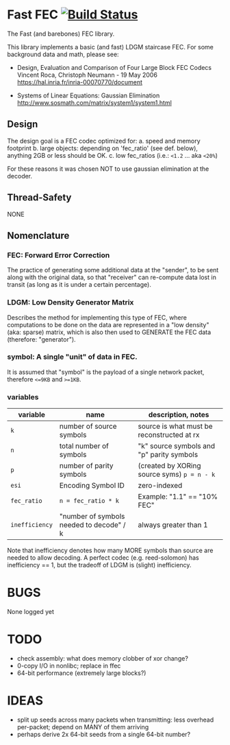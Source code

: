 # Fast FEC [![Build Status](https://travis-ci.org/siriobalmelli/fastfec.svg?branch=master)](https://travis-ci.org/siriobalmelli/fastfec)

The Fast (and barebones) FEC library.

This library implements a basic (and fast) LDGM staircase FEC.
For some background data and math, please see:

- Design, Evaluation and Comparison of Four Large Block FEC Codecs \
    Vincent Roca, Christoph Neumann - 19 May 2006 \
    <https://hal.inria.fr/inria-00070770/document>

- Systems of Linear Equations: Gaussian Elimination \
    <http://www.sosmath.com/matrix/system1/system1.html>

## Design

The design goal is a FEC codec optimized for:
    a. speed and memory footprint
    b. large objects: depending on 'fec_ratio' (see def. below),
        anything 2GB or less should be OK.
    c. low fec_ratios (i.e.: `<1.2` ... aka `<20%`)

For these reasons it was chosen NOT to use gaussian elimination at the decoder.

## Thread-Safety

NONE

## Nomenclature

### FEC: Forward Error Correction

The practice of generating some additional data at the
    "sender", to be sent along with the original data,
    so that "receiver" can re-compute data lost
    in transit (as long as it is under a certain
    percentage).

### LDGM: Low Density Generator Matrix
Describes the method for implementing this type of FEC,
    where computations to be done on the data
    are represented in a "low density" (aka: sparse)
    matrix, which is also then used to GENERATE the
    FEC data (therefore: "generator").

### symbol: A single "unit" of data in FEC.
It is assumed that "symbol" is the payload of a single
    network packet, therefore `<=9KB` and `>=1KB`.

### variables

| variable       | name                                     | description, notes                          |
| -------------- | ---------------------------------------- | ------------------------------------------- |
| `k`            | number of source symbols                 | source is what must be reconstructed at rx  |
| `n`            | total number of symbols                  | "k" source symbols and "p" parity symbols   |
| `p`            | number of parity symbols                 | (created by XORing source syms) `p = n - k` |
| `esi`          | Encoding Symbol ID                       | zero-indexed                                |
| `fec_ratio`    | `n = fec_ratio * k`                      | Example: "1.1" == "10% FEC"                 |
| `inefficiency` | "number of symbols needed to decode" / k | always greater than 1                       |

Note that inefficiency denotes how many MORE symbols than source are needed
to allow decoding.
A perfect codec (e.g. reed-solomon) has inefficiency == 1,
but the tradeoff of LDGM is (slight) inefficiency.

# BUGS

None logged yet

# TODO
- check assembly: what does memory clobber of xor change?
- 0-copy I/O in nonlibc; replace in ffec
- 64-bit performance (extremely large blocks?)

# IDEAS
- split up seeds across many packets when transmitting:
    less overhead per-packet; depend on MANY of them arriving
- perhaps derive 2x 64-bit seeds from a single 64-bit number?
